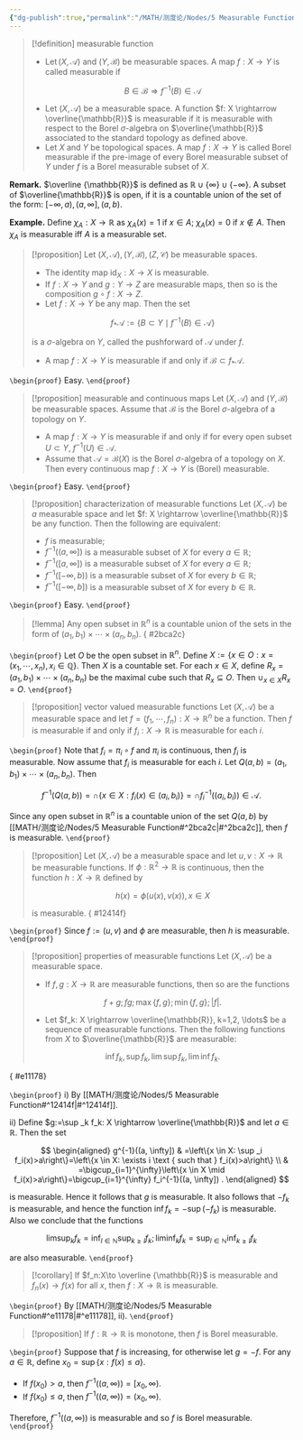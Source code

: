 ```yaml
---
{"dg-publish":true,"permalink":"/MATH/测度论/Nodes/5 Measurable Function/","dgPassFrontmatter":true}
---
```



> [!definition] measurable function
> - $\operatorname{Let}(X, \mathcal{A})$ and $(Y, \mathcal{B})$ be measurable spaces. A map $f: X \rightarrow Y$ is called measurable if
> 
> $$
> B \in \mathcal{B} \Rightarrow f^{-1}(B) \in \mathcal{A}
> $$
> 
> - Let $(X, \mathcal{A})$ be a measurable space. A function $f: X \rightarrow \overline{\mathbb{R}}$ is measurable if it is measurable with respect to the Borel $\sigma$-algebra on $\overline{\mathbb{R}}$ associated to the standard topology as defined above.
> - Let $X$ and $Y$ be topological spaces. A map $f: X \rightarrow Y$ is called Borel measurable if the pre-image of every Borel measurable subset of $Y$ under $f$ is a Borel measurable subset of $X$.

**Remark.** $\overline {\mathbb{R}}$ is defined as $\mathbb{R}\cup\{\infty\}\cup\{-\infty\}$. A subset of $\overline{\mathbb{R}}$ is open, if it is a countable union of the set of the form: $[-\infty,a),(a,\infty],(a,b)$. 

**Example.** Define $\chi_A:X\to\mathbb{R}$ as $\chi_A(x)=1$ if $x\in A$; $\chi_A(x)=0$ if $x\not\in A$. Then $\chi_A$ is measurable iff $A$ is a measurable set.


> [!proposition]
> Let $(X, \mathcal{A}),(Y, \mathcal{B}),(Z, \mathcal{C})$ be measurable spaces.
> - The identity map $\operatorname{id}_X: X \rightarrow X$ is measurable.
> - If $f: X \rightarrow Y$ and $g: Y \rightarrow Z$ are measurable maps, then so is the composition $g \circ f: X \rightarrow Z$.
> - Let $f: X \rightarrow Y$ be any map. Then the set
> 
> $$
> f_* \mathcal{A}:=\left\{B \subset Y \mid f^{-1}(B) \in \mathcal{A}\right\}
> $$
> 
> is a $\sigma$-algebra on $Y$, called the pushforward of $\mathcal{A}$ under $f$.
> - A map $f: X \rightarrow Y$ is measurable if and only if $\mathcal{B} \subset f_* \mathcal{A}$.

`\begin{proof}`
Easy. 
`\end{proof}`

> [!proposition] measurable and continuous maps
> Let $(X, \mathcal{A})$ and $(Y, \mathcal{B})$ be measurable spaces. Assume that $\mathcal{B}$ is the Borel $\sigma$-algebra of a topology on $Y$.
> - A map $f: X \rightarrow Y$ is measurable if and only if for every open subset $U \subset Y$, $f^{-1}(U) \in \mathcal{A}$.
> - Assume that $\mathcal{A}=\mathcal{B}(X)$ is the Borel $\sigma$-algebra of a topology on $X$. Then every continuous map $f: X \rightarrow Y$ is (Borel) measurable.

`\begin{proof}`
Easy.
`\end{proof}`


> [!proposition] characterization of measurable functions
> Let $(X, \mathcal{A})$ be $a$ measurable space and let $f: X \rightarrow \overline{\mathbb{R}}$ be any function. Then the following are equivalent: 
> - $f$ is measurable;
> - $f^{-1}((a, \infty])$ is a measurable subset of $X$ for every $a \in \mathbb{R}$;
> - $f^{-1}([a, \infty])$ is a measurable subset of $X$ for every $a \in \mathbb{R}$;
> - $f^{-1}([-\infty, b))$ is a measurable subset of $X$ for every $b \in \mathbb{R}$;
> - $f^{-1}([-\infty, b])$ is a measurable subset of $X$ for every $b \in \mathbb{R}$.

`\begin{proof}`
Easy.
`\end{proof}`

> [!lemma]
> Any open subset in $\mathbb{R}^n$ is a countable union of the sets in the form of $(a_1,b_1)\times\cdots\times(a_n,b_n)$.
{ #2bca2c}


`\begin{proof}`
Let $O$ be the open subset in $\mathbb{R}^n$. Define $X:=\{x\in O:x=(x_1,\cdots,x_n),x_i\in \mathbb{Q} \}$. Then $X$ is a countable set. For each $x\in X$, define $R_x=(a_1,b_1)\times\cdots\times (a_n,b_n)$ be the maximal cube such that $R_x\subseteq O$. Then $\cup_{x\in X} R_x=O$. 
`\end{proof}`

> [!proposition] vector valued measurable functions
> Let $(X, \mathcal{A})$ be a measurable space and let $f=\left(f_1, \cdots, f_n\right): X \rightarrow \mathbb{R}^n$ be a function. Then $f$ is measurable if and only if $f_i: X \rightarrow \mathbb{R}$ is measurable for each $i$.

`\begin{proof}`
Note that $f_i=\pi_i\circ f$ and $\pi_i$ is continuous, then $f_i$ is measurable. Now assume that $f_i$ is measurable for each $i$. Let $Q(a,b)=(a_1,b_1)\times\cdots\times(a_n,b_n)$. Then 

$$f^{-1}(Q(a,b))=\cap\{x\in X:f_i(x)\in(a_i,b_i)\}=\cap f_i^{-1}((a_i,b_i))\in\mathcal{A} .$$

Since any open subset in $\mathbb{R}^n$ is a countable union of the set $Q(a,b)$ by [[MATH/测度论/Nodes/5 Measurable Function#^2bca2c\|#^2bca2c]], then $f$ is measurable.
`\end{proof}`

> [!proposition]
> Let $(X, \mathcal{A})$ be a measurable space and let $u, v: X \rightarrow \mathbb{R}$ be measurable functions. If $\phi: \mathbb{R}^2 \rightarrow \mathbb{R}$ is continuous, then the function $h: X \rightarrow \mathbb{R}$ defined by
> 
> $$
> h(x)=\phi(u(x), v(x)), x \in X
> $$
> 
> is measurable.
{ #12414f}


`\begin{proof}`
Since $f:=(u,v)$ and $\phi$ are measurable, then $h$ is measurable.
`\end{proof}`


> [!proposition] properties of measurable functions
> Let $(X, \mathcal{A})$ be a measurable space.
> - If $f, g: X \rightarrow \mathbb{R}$ are measurable functions, then so are the functions
> 
> $$
> f+g; \,  f g ; \, \max \{f, g\} ; \, \min \{f, g\} ; \, |f| .
> $$
> 
> - Let $f_k: X \rightarrow \overline{\mathbb{R}}, k=1,2, \ldots$ be a sequence of measurable functions. Then the following functions from $X$ to $\overline{\mathbb{R}}$ are measurable:
> 
> $$\inf f_k,\,\sup f_k,\,\lim\sup f_k,\, \lim\inf f_k. $$
>
{ #e11178}


`\begin{proof}`
i) By [[MATH/测度论/Nodes/5 Measurable Function#^12414f\|#^12414f]].

ii) Define $g:=\sup _k f_k: X \rightarrow \overline{\mathbb{R}}$ and let $a \in \mathbb{R}$. Then the set

$$
\begin{aligned}
g^{-1}((a, \infty]) & =\left\{x \in X: \sup _i f_i(x)>a\right\}=\left\{x \in X: \exists i \text { such that } f_i(x)>a\right\} \\
& =\bigcup_{i=1}^{\infty}\left\{x \in X \mid f_i(x)>a\right\}=\bigcup_{i=1}^{\infty} f_i^{-1}((a, \infty]) .
\end{aligned}
$$

is measurable. Hence it follows that $g$ is measurable. It also follows that $-f_k$ is measurable, and hence the function $\inf f_k=-\sup \left(-f_k\right)$ is measurable. Also we conclude that the functions

$$
\limsup _k f_k=\inf _{l \in \mathbb{N}} \sup _{k \geq l} f_k ; \liminf _k f_k=\sup _{l \in \mathbb{N}} \inf _{k \geq l} f_k
$$

are also measurable.
`\end{proof}`

> [!corollary]
> If $f_n:X\to \overline {\mathbb{R}}$ is measurable and $f_n(x)\to f(x)$ for all $x$, then $f:X\to \mathbb{R}$ is measurable.

`\begin{proof}`
By [[MATH/测度论/Nodes/5 Measurable Function#^e11178\|#^e11178]], ii).
`\end{proof}`

> [!proposition]
> If $f:\mathbb{R}\to \mathbb{R}$ is monotone, then $f$ is Borel measurable.

`\begin{proof}`
Suppose that $f$ is increasing, for otherwise let $g=-f$. For any $a\in \mathbb{R}$, define $x_0=\sup\{x:f(x)\leqslant a\}$. 
- If $f(x_0)>a$, then $f^{-1}((a,\infty))=[x_0,\infty)$.
- If $f(x_0)\leqslant a$, then $f^{-1}((a,\infty))=(x_0,\infty)$. 

Therefore, $f^{-1}((a,\infty))$ is measurable and so $f$ is Borel measurable.
`\end{proof}`